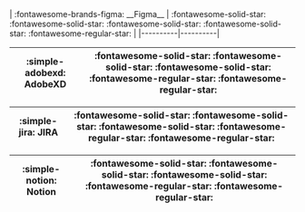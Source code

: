 <div class="grid cards" style="color: ;" markdown>
| :fontawesome-brands-figma: __Figma__ | :fontawesome-solid-star: :fontawesome-solid-star: :fontawesome-solid-star:  :fontawesome-solid-star: :fontawesome-regular-star: |
|----------|----------|
 
| :simple-adobexd: __AdobeXD__  | :fontawesome-solid-star: :fontawesome-solid-star: :fontawesome-solid-star:  :fontawesome-regular-star: :fontawesome-regular-star: |
|----------|----------|

| :simple-jira: __JIRA__ |  :fontawesome-solid-star: :fontawesome-solid-star: :fontawesome-solid-star:  :fontawesome-regular-star: :fontawesome-regular-star: |
|----------|----------|

| :simple-notion: __Notion__ | :fontawesome-solid-star: :fontawesome-solid-star: :fontawesome-solid-star:  :fontawesome-regular-star: :fontawesome-regular-star: |
|----------|----------|
</div>
